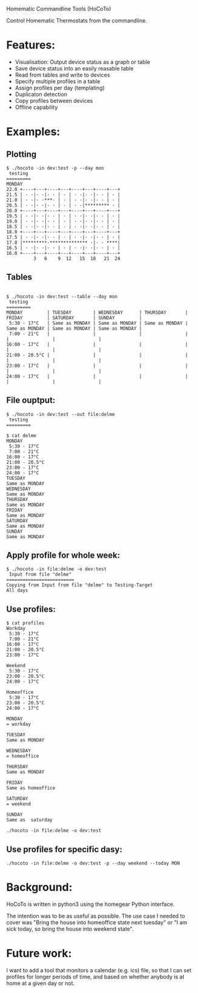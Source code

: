 Homematic Commandline Tools (HoCoTo)

Control Homematic Thermostats from the commandline.

# Features:
- Visualisation: Output device status as a graph or table
- Save device status into an easily reasable table
- Read from tables and write to devices
- Specify multiple profiles in a table
- Assign profiles per day (templating)
- Duplicaton detection
- Copy profiles between devices
- Offline capability

# Examples:

## Plotting
```
$ ./hocoto -in dev:test -p --day mon
 testing
=========
MONDAY
22.0 +----+---+----+---+----+---+----+---+
21.5 | · ·|· ·|· · | · | · ·|· ·|· · | · |
21.0 | · ·|· ·***· | · | · ·|· ·|· · | · |
20.5 | · ·|· ·|· · | · | · ·|********* · |
20.0 +----+---+----+---+----+---+----+---+
19.5 | · ·|· ·|· · | · | · ·|· ·|· · | · |
19.0 | · ·|· ·|· · | · | · ·|· ·|· · | · |
18.5 | · ·|· ·|· · | · | · ·|· ·|· · | · |
18.0 +----+---+----+---+----+---+----+---+
17.5 | · ·|· ·|· · | · | · ·|· ·|· · | · |
17.0 |*********·************** ·|· · ****|
16.5 | · ·|· ·|· · | · | · ·|· ·|· · | · |
16.0 +----+---+----+---+----+---+----+---+
          3   6    9  12   15  18   21  24
```

## Tables
```

$ ./hocoto -in dev:test --table --day mon
 testing
=========
MONDAY         | TUESDAY        | WEDNESDAY      | THURSDAY       | FRIDAY         | SATURDAY       | SUNDAY         | 
 5:30 - 17°C   | Same as MONDAY | Same as MONDAY | Same as MONDAY | Same as MONDAY | Same as MONDAY | Same as MONDAY | 
 7:00 - 21°C   |                |                |                |                |                |                | 
16:00 - 17°C   |                |                |                |                |                |                | 
21:00 - 20.5°C |                |                |                |                |                |                | 
23:00 - 17°C   |                |                |                |                |                |                | 
24:00 - 17°C   |                |                |                |                |                |                | 
```

## File ouptput:
```
$ ./hocoto -in dev:test --out file:delme
 testing
=========

$ cat delme 
MONDAY
 5:30 - 17°C
 7:00 - 21°C
16:00 - 17°C
21:00 - 20.5°C
23:00 - 17°C
24:00 - 17°C
TUESDAY
Same as MONDAY 
WEDNESDAY
Same as MONDAY 
THURSDAY
Same as MONDAY 
FRIDAY
Same as MONDAY 
SATURDAY
Same as MONDAY 
SUNDAY
Same as MONDAY 
```

## Apply profile for whole week:
```
$ ./hocoto -in file:delme -o dev:test
 Input from file "delme"
=========================
Copying from Input from file "delme" to Testing-Target
All days
```
## Use profiles:
```
$ cat profiles
Workday
 5:30 - 17°C
 7:00 - 21°C
16:00 - 17°C
21:00 - 20.5°C
23:00 - 17°C

Weekend
 5:30 - 17°C
23:00 - 20.5°C
24:00 - 17°C

Homeoffice
 5:30 - 17°C
23:00 - 20.5°C
24:00 - 17°C

MONDAY
= workday

TUESDAY
Same as MONDAY 

WEDNESDAY
= homeoffice 

THURSDAY
Same as MONDAY 

FRIDAY
Same as homeoffice

SATURDAY
= weekend

SUNDAY
Same as  saturday

./hocoto -in file:delme -o dev:test
```

## Use profiles for specific dasy:

```
./hocoto -in file:delme -o dev:test -p --day weekend --today MON
```


# Background:

HoCoTo is written in python3 using the homegear Python interface.

The intention was to be as useful as possible. The use case I needed to
cover was "Bring the house into homeoffice state next tuesday" or "I am
sick today, so bring the house into weekend state".

# Future work:

I want to add a tool that monitors a calendar (e.g. ics) file, so that I
can set profiles for longer periods of time, and based on whether anybody
is at home at a given day or not.

